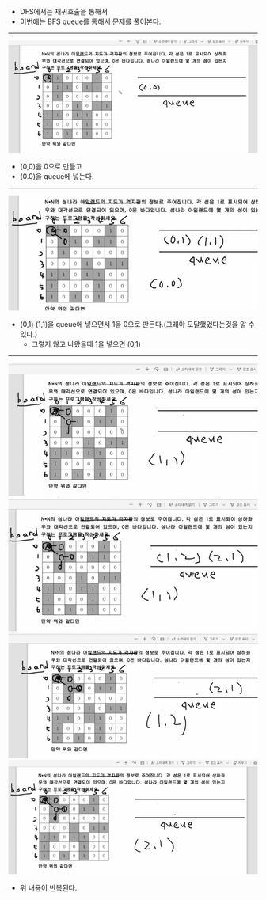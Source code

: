 * DFS에서는 재귀호출을 통해서
* 이번에는 BFS queue를 통해서 문제를 풀어본다.

---
![](2021-10-29-22-35-15.png)

* (0,0)을 0으로 만들고
* (0.0)을 queue에 넣는다.

---

![](2021-10-29-22-35-58.png)

* (0,1) (1,1)을 queue에 넣으면서 1을 0으로 만든다.(그래야 도달했었다는것을 알 수 있다.)
    * 그렇지 않고 나왔을때 1을 넣으면 (0,1)

---
![](2021-10-29-22-40-58.png)
![](2021-10-29-22-41-09.png)
![](2021-10-29-22-41-23.png)
![](2021-10-29-22-41-30.png)

* 위 내용이 반복된다.
